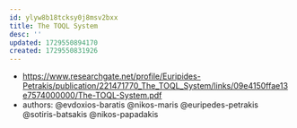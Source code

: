 ```yaml
---
id: ylyw8b18tcksy0j8msv2bxx
title: The TOQL System
desc: ''
updated: 1729550894170
created: 1729550831926
---
```


- https://www.researchgate.net/profile/Euripides-Petrakis/publication/221471770_The_TOQL_System/links/09e4150ffae13e7574000000/The-TOQL-System.pdf
- authors: @evdoxios-baratis @nikos-maris @euripedes-petrakis @sotiris-batsakis @nikos-papadakis